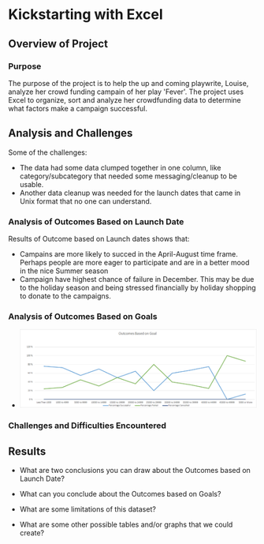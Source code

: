 # Kickstarting with Excel

## Overview of Project

### Purpose
The purpose of the project is to help the up and coming playwrite, Louise, analyze her crowd funding campain of her play 'Fever'. The project uses Excel to organize, sort and analyze her crowdfunding data to determine what factors make a campaign successful.


## Analysis and Challenges

Some of the challenges:
- The data had some data clumped together in one column, like category/subcategory that needed some messaging/cleanup to be usable.
- Another data cleanup was needed for the launch dates that came in Unix format that no one can understand.

### Analysis of Outcomes Based on Launch Date

Results of Outcome based on Launch dates shows that:
- Campains are more likely to succed in the April-August time frame. Perhaps people are more eager to participate and are in a better mood in the nice Summer season
- Campaign have highest chance of failure in December. This may be due to the holiday season and being stressed financially by holiday shopping to donate to the campaigns.


### Analysis of Outcomes Based on Goals
- ![IMAGE_DESCRIPTION](Outcomes_vs_Goals.png)
### Challenges and Difficulties Encountered

## Results

- What are two conclusions you can draw about the Outcomes based on Launch Date?

- What can you conclude about the Outcomes based on Goals?

- What are some limitations of this dataset?

- What are some other possible tables and/or graphs that we could create?
